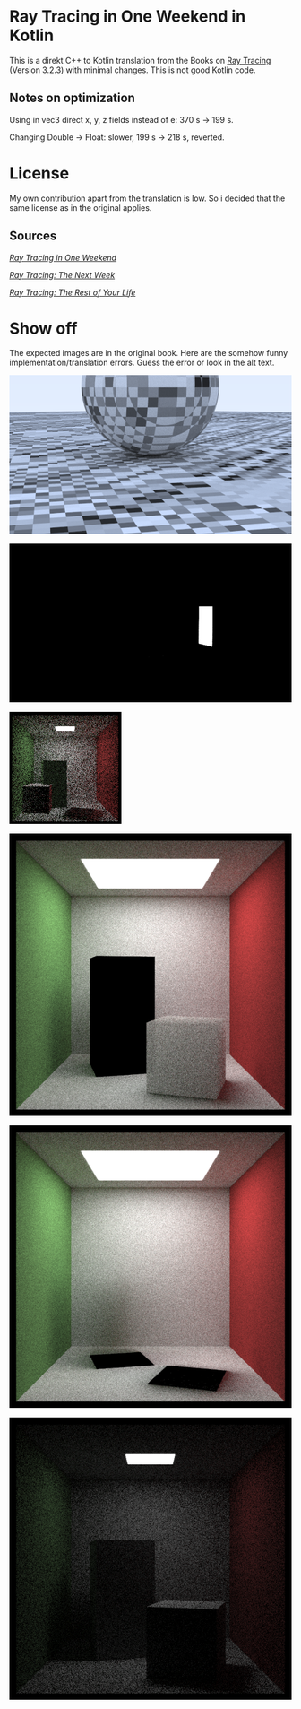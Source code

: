 
# Ray Tracing in One Weekend in Kotlin

This is a direkt C++ to Kotlin translation from the Books on [Ray Tracing](https://raytracing.github.io/) (Version 3.2.3) with minimal changes.
This is not good Kotlin code.


## Notes on optimization

Using in vec3 direct x, y, z fields instead of e: 370 s -> 199 s.

Changing Double -> Float: slower, 199 s -> 218 s, reverted.


# License

My own contribution apart from the translation is low. So i decided that the same license as in the original applies.


## Sources

[_Ray Tracing in One Weekend_](https://raytracing.github.io/books/RayTracingInOneWeekend.html)

[_Ray Tracing: The Next Week_](https://raytracing.github.io/books/RayTracingTheNextWeek.html)

[_Ray Tracing: The Rest of Your Life_](https://raytracing.github.io/books/RayTracingTheRestOfYourLife.html)


# Show off

The expected images are in the original book. Here are the somehow funny implementation/translation errors. Guess the error or look in the alt text. 

![wrong calculcation of the pattern](images/image1624114594948.png?raw=true "wrong calculcation of the pattern")

![missed the instruction about comment out](images/image1624126052168.png?raw=true "missed the instruction about comment out")

![Use origin() and direction() directly instead of a copy](images/image1624192388685.png?raw=true "Use origin() and direction() directly instead of a copy")

![sign error for inverted density](images/image1624345263532.png?raw=true "sign error for inverted density")

![obvious wrong, was a combination of the previous errors](images/image1624220234602.png?raw=true "obvious wrong, was a combination of the previous errors")

![missing normalization by pdf_val](images/image1624481801517.png?raw=true "missing normalization by pdf_val")
